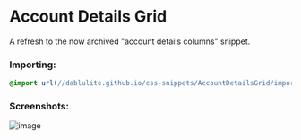 # Account Details Grid
A refresh to the now archived "account details columns" snippet.

### Importing:
```css
@import url(//dablulite.github.io/css-snippets/AccountDetailsGrid/import.css);
```

### Screenshots:
![image](https://github.com/DaBluLite/css-snippets/assets/73998678/d8f638d5-30f4-4dbd-b171-b2a146ce282e)
